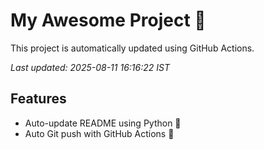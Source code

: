 # My Awesome Project 🚀

This project is automatically updated using GitHub Actions.

_Last updated: 2025-08-11 16:16:22 IST_

## Features
- Auto-update README using Python 🐍
- Auto Git push with GitHub Actions 🤖
